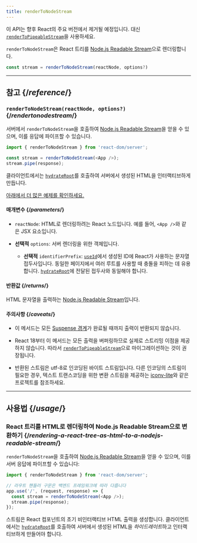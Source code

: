```yaml
---
title: renderToNodeStream
---
```


<Deprecated>

이 API는 향후 React의 주요 버전에서 제거될 예정입니다. 대신 [`renderToPipeableStream`](/reference/react-dom/server/renderToPipeableStream)을 사용하세요.

</Deprecated>

<Intro>

`renderToNodeStream`은 React 트리를 [Node.js Readable Stream](https://nodejs.org/api/stream.html#readable-streams)으로 렌더링합니다.

```js
const stream = renderToNodeStream(reactNode, options?)
```

</Intro>

<InlineToc />

---

## 참고 {/*reference*/}

### `renderToNodeStream(reactNode, options?)` {/*rendertonodestream*/}

서버에서 `renderToNodeStream`을 호출하여 [Node.js Readable Stream](https://nodejs.org/api/stream.html#readable-streams)을 얻을 수 있으며, 이를 응답에 파이프할 수 있습니다.

```js
import { renderToNodeStream } from 'react-dom/server';

const stream = renderToNodeStream(<App />);
stream.pipe(response);
```

클라이언트에서는 [`hydrateRoot`](/reference/react-dom/client/hydrateRoot)를 호출하여 서버에서 생성된 HTML을 인터랙티브하게 만듭니다.

[아래에서 더 많은 예제를 확인하세요.](#usage)

#### 매개변수 {/*parameters*/}

* `reactNode`: HTML로 렌더링하려는 React 노드입니다. 예를 들어, `<App />`와 같은 JSX 요소입니다.

* **선택적** `options`: 서버 렌더링을 위한 객체입니다.
  * **선택적** `identifierPrefix`: [`useId`](/reference/react/useId)에서 생성된 ID에 React가 사용하는 문자열 접두사입니다. 동일한 페이지에서 여러 루트를 사용할 때 충돌을 피하는 데 유용합니다. [`hydrateRoot`](/reference/react-dom/client/hydrateRoot#parameters)에 전달된 접두사와 동일해야 합니다.

#### 반환값 {/*returns*/}

HTML 문자열을 출력하는 [Node.js Readable Stream](https://nodejs.org/api/stream.html#readable-streams)입니다.

#### 주의사항 {/*caveats*/}

* 이 메서드는 모든 [Suspense 경계](/reference/react/Suspense)가 완료될 때까지 출력이 반환되지 않습니다.

* React 18부터 이 메서드는 모든 출력을 버퍼링하므로 실제로 스트리밍 이점을 제공하지 않습니다. 따라서 [`renderToPipeableStream`](/reference/react-dom/server/renderToPipeableStream)으로 마이그레이션하는 것이 권장됩니다.

* 반환된 스트림은 utf-8로 인코딩된 바이트 스트림입니다. 다른 인코딩의 스트림이 필요한 경우, 텍스트 트랜스코딩을 위한 변환 스트림을 제공하는 [iconv-lite](https://www.npmjs.com/package/iconv-lite)와 같은 프로젝트를 참조하세요.

---

## 사용법 {/*usage*/}

### React 트리를 HTML로 렌더링하여 Node.js Readable Stream으로 변환하기 {/*rendering-a-react-tree-as-html-to-a-nodejs-readable-stream*/}

`renderToNodeStream`을 호출하여 [Node.js Readable Stream](https://nodejs.org/api/stream.html#readable-streams)을 얻을 수 있으며, 이를 서버 응답에 파이프할 수 있습니다:

```js {5-6}
import { renderToNodeStream } from 'react-dom/server';

// 라우트 핸들러 구문은 백엔드 프레임워크에 따라 다릅니다
app.use('/', (request, response) => {
  const stream = renderToNodeStream(<App />);
  stream.pipe(response);
});
```

스트림은 React 컴포넌트의 초기 비인터랙티브 HTML 출력을 생성합니다. 클라이언트에서는 [`hydrateRoot`](/reference/react-dom/client/hydrateRoot)를 호출하여 서버에서 생성된 HTML을 *하이드레이트*하고 인터랙티브하게 만들어야 합니다.